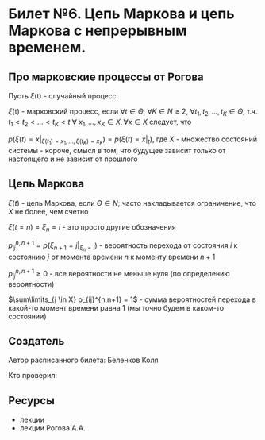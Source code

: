 # Билет №6. Цепь Маркова и цепь Маркова с непрерывным временем.
## Про марковские процессы от Рогова
Пусть $\xi$(t) - случайный процесс

$\xi$(t) - марковский процесс, если $\forall t \in \Theta$, $\forall K \in N \geq 2$, $\forall t_1, t_2, \ldots, t_K \in \Theta$, т.ч. $t_1 < t_2 < \ldots < t_K < t$ $\forall$ $x_1, \ldots, x_K \in X, \forall x \in X$ следует, что

$p(\xi(t) = x |_{\xi (t_1) = x_1, \ldots, \xi (t_K) = x_K}) = p(\xi(t) = x |_t)$, где X - множество состояний системы - короче, смысл в том, что будущее зависит только от настоящего и не зависит от прошлого
## Цепь Маркова
$\xi(t)$ - цепь Маркова, если $\Theta \in N$; часто накладывается ограничение, что $X$ не более, чем счетно

$\xi(t=n) = \xi_n = i$ - это просто другие обозначения

$p_{ij}^{n,n+1} = p(\xi_{n+1} = j |_{\xi_n = i})$ - вероятность перехода от состояния $i$ к состоянию $j$ от момента времени $n$ к моменту времени $n+1$

$p_{ij}^{n,n+1} \geq 0$ - все вероятности не меньше нуля (по определению вероятности)

$\sum\limits_{j \in X} p_{ij}^{n,n+1} = 1$ - сумма вероятностей перехода в какой-то момент времени равна 1 (мы точно будем в каком-то состоянии)
## Создатель

Автор расписанного билета: Беленков Коля

Кто проверил:


## Ресурсы
- лекции
- лекции Рогова А.А.
